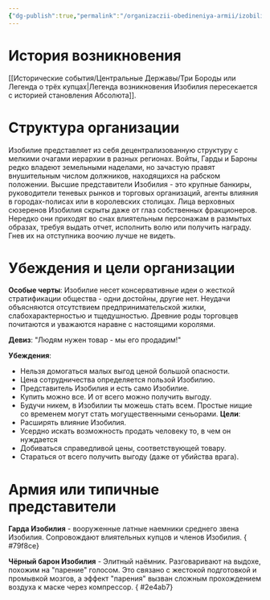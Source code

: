```yaml
---
{"dg-publish":true,"permalink":"/organizaczii-obedineniya-armii/izobilie/","dgPassFrontmatter":true}
---
```


# История возникновения

[[Исторические события/Центральные Державы/Три Бороды или Легенда о трёх купцах\|Легенда возникновения Изобилия пересекается с историей становления Абсолюта]].

# Структура организации

Изобилие представляет из себя децентрализованную структуру с мелкими очагами иерархии в разных регионах. Войты, Гарды и Бароны редко владеют земельными наделами, но зачастую правят внушительным числом должников, находящихся на рабском положении. Высшие представители Изобилия - это крупные банкиры, руководители теневых рынков и торговых организаций, агенты влияния в городах-полисах или в королевских столицах.
Лица верховных сюзеренов Изобилия скрыты даже от глаз собственных фракционеров. Нередко они приходят во снах влиятельным персонажам в размытых образах, требуя выдать отчет, исполнить волю или получить награду. Гнев их на отступника воочию лучше не видеть.

# Убеждения и цели организации

**Особые черты**: Изобилие несет консервативные идеи о жесткой стратификации общества - одни достойны, другие нет. Неудачи объясняются отсутствием предпринимательской жилки, слабохарактерностью и тщедушностью. Древние роды торговцев почитаются и уважаются наравне с настоящими королями.

**Девиз**: "Людям нужен товар - мы его продадим!"

**Убеждения**: 
- Нельзя домогаться малых выгод ценой большой опасности.
- Цена сотрудничества определяется пользой Изобилию.
- Представитель Изобилия и есть само Изобилие.
- Купить можно все. И от всего можно получить выгоду.
- Будучи никем, в Изобилии ты можешь стать всем. Простые нищие со временем могут стать могущественными сеньорами.
**Цели**: 
- Расширять влияние Изобилия.
- Усердно искать возможность продать человеку то, в чем он нуждается
- Добиваться справедливой цены, соответствующей товару.
- Стараться от всего получить выгоду (даже от убийства врага).

# Армия или типичные представители

**Гарда Изобилия** - вооруженные латные наемники среднего звена Изобилия. Сопровождают влиятельных купцов и членов Изобилия.
{ #79f8ce}


**Чёрный барон Изобилия** - Элитный наёмник. Разговаривают на выдохе, похожим на "парение" голосом. Это связано с жестокой подготовкой и промывкой мозгов, а эффект "парения" вызван сложным прохождением воздуха к маске через компрессор.
{ #2e4ab7}
